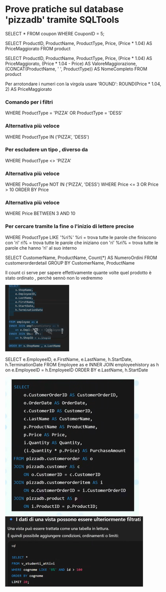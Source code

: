 # Prove pratiche sul database 'pizzadb' tramite SQLTools

SELECT * FROM coupon WHERE CouponID = 5;

SELECT
    ProductID,
    ProductName,
    ProductType,
    Price,
    (Price * 1.04) AS PriceMaggiorato
FROM product

SELECT
    ProductID,
    ProductName,
    ProductType,
    Price,
    (Price * 1.04) AS PriceMaggiorato,
    (Price * 1.04 - Price) AS ValoreMaggiorazione,
    (CONCAT(ProductName, ' ', ProductType)) AS NomeCompleto
FROM product

Per arrotondare i numeri con la virgola usare 'ROUND':
   ROUND(Price * 1.04, 2) AS PriceMaggiorato

### Comando per i filtri
 WHERE ProductType = 'PIZZA' OR ProductType = 'DESS'

### Alternativa più veloce
 WHERE ProductType IN ('PIZZA', 'DESS') 

### Per escludere un tipo , diverso da
 WHERE ProductType <> 'PIZZA'

### Alternativa più veloce
 WHERE ProductType NOT IN ('PIZZA', 'DESS')
 WHERE Price <= 3 OR Price > 10
 ORDER BY Price

### Alternativa più veloce
 WHERE Price BETWEEN 3 AND 10

### Per cercare tramite la fine o l'inizio di lettere precise
WHERE ProductType LIKE '%ri%'
%ri = trova tutte le parole che finiscono con 'ri'
ri% = trova tutte le parole che iniziano con 'ri' 
%ri% = trova tutte le parole che hanno 'ri' al suo interno

SELECT
    CustomerName,
    ProductName,
    Count(*) AS NumeroOrdini
FROM customerorderdetail
GROUP BY CustomerName, ProductName

Il count ci serve per sapere effettivamente quante volte quel prodotto è stato ordinato , perchè sennò non lo vedremmo

![alt text](./Immagini/image-47.png)

SELECT
    e.EmployeeID,
    e.FirstName,
    e.LastName,
    h.StartDate,
    h.TerminationDate
FROM Employee as e
INNER JOIN employeehistory as h
on e.EmployeeID = h.EmployeeID
ORDER BY e.LastName, h.StartDate

![alt text](./Immagini/image-48.png)
![alt text](./Immagini/image-49.png)